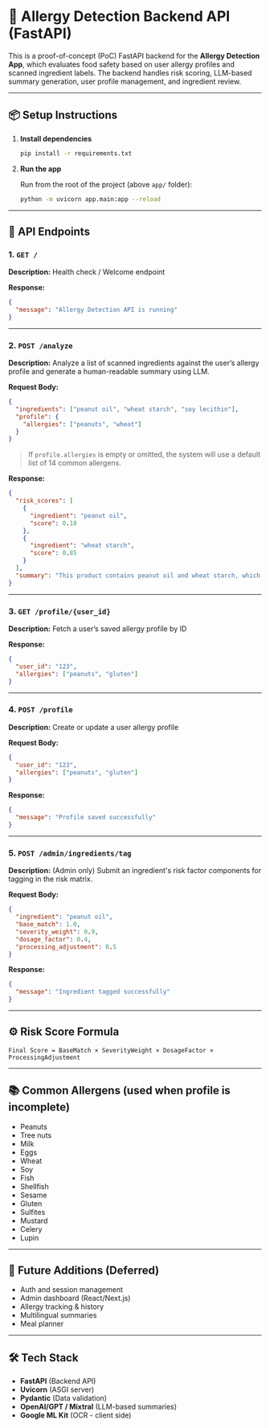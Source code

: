 # 🧪 Allergy Detection Backend API (FastAPI)

This is a proof-of-concept (PoC) FastAPI backend for the **Allergy Detection App**, which evaluates food safety based on user allergy profiles and scanned ingredient labels. The backend handles risk scoring, LLM-based summary generation, user profile management, and ingredient review.

---

## 📦 Setup Instructions

1. **Install dependencies**

   ```bash
   pip install -r requirements.txt
   ```

2. **Run the app**

   Run from the root of the project (above `app/` folder):

   ```bash
   python -m uvicorn app.main:app --reload
   ```

---

## 📱 API Endpoints

### 1. `GET /`

**Description:** Health check / Welcome endpoint

**Response:**

```json
{
  "message": "Allergy Detection API is running"
}
```

---

### 2. `POST /analyze`

**Description:** Analyze a list of scanned ingredients against the user’s allergy profile and generate a human-readable summary using LLM.

**Request Body:**

```json
{
  "ingredients": ["peanut oil", "wheat starch", "soy lecithin"],
  "profile": {
    "allergies": ["peanuts", "wheat"]
  }
}
```

> If `profile.allergies` is empty or omitted, the system will use a default list of 14 common allergens.

**Response:**

```json
{
  "risk_scores": [
    {
      "ingredient": "peanut oil",
      "score": 0.18
    },
    {
      "ingredient": "wheat starch",
      "score": 0.85
    }
  ],
  "summary": "This product contains peanut oil and wheat starch, which may pose a high risk based on your allergy profile. It is advised to avoid this item."
}
```

---

### 3. `GET /profile/{user_id}`

**Description:** Fetch a user’s saved allergy profile by ID

**Response:**

```json
{
  "user_id": "123",
  "allergies": ["peanuts", "gluten"]
}
```

---

### 4. `POST /profile`

**Description:** Create or update a user allergy profile

**Request Body:**

```json
{
  "user_id": "123",
  "allergies": ["peanuts", "gluten"]
}
```

**Response:**

```json
{
  "message": "Profile saved successfully"
}
```

---

### 5. `POST /admin/ingredients/tag`

**Description:** (Admin only) Submit an ingredient's risk factor components for tagging in the risk matrix.

**Request Body:**

```json
{
  "ingredient": "peanut oil",
  "base_match": 1.0,
  "severity_weight": 0.9,
  "dosage_factor": 0.4,
  "processing_adjustment": 0.5
}
```

**Response:**

```json
{
  "message": "Ingredient tagged successfully"
}
```

---

## ⚙️ Risk Score Formula

```
Final Score = BaseMatch × SeverityWeight × DosageFactor × ProcessingAdjustment
```

---

## 📚 Common Allergens (used when profile is incomplete)

* Peanuts
* Tree nuts
* Milk
* Eggs
* Wheat
* Soy
* Fish
* Shellfish
* Sesame
* Gluten
* Sulfites
* Mustard
* Celery
* Lupin

---

## 🔐 Future Additions (Deferred)

* Auth and session management
* Admin dashboard (React/Next.js)
* Allergy tracking & history
* Multilingual summaries
* Meal planner

---

## 🛠️ Tech Stack

* **FastAPI** (Backend API)
* **Uvicorn** (ASGI server)
* **Pydantic** (Data validation)
* **OpenAI/GPT / Mixtral** (LLM-based summaries)
* **Google ML Kit** (OCR - client side)
